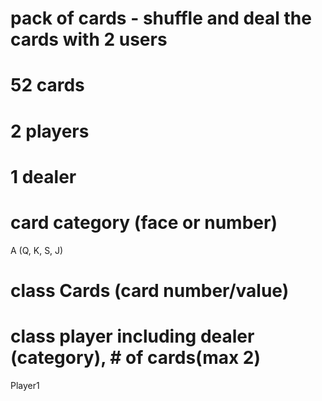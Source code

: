 # pack of cards - shuffle and deal the cards with 2 users

# 52 cards
# 2 players
# 1 dealer

# card category (face or number)
A (Q, K, S, J)

# class Cards (card number/value)


# class player including dealer  (category), # of cards(max 2)


Player1 
